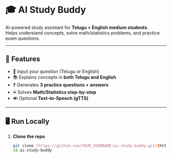# 🎓 AI Study Buddy

AI-powered study assistant for **Telugu + English medium students**.  
Helps understand concepts, solve math/statistics problems, and practice exam questions.

---

## 🚀 Features
- 📝 Input your question (Telugu or English)
- 📚 Explains concepts in **both Telugu and English**
- ❓ Generates **3 practice questions + answers**
- ➗ Solves **Math/Statistics step-by-step**
- 🔊 Optional **Text-to-Speech (gTTS)**

---

## 🖥️ Run Locally

1. **Clone the repo**
   ```bash
   git clone [https://github.com/YOUR_USERNAME/ai-study-buddy.git](https://github.com/RAGHAVENDRARAO7/-AI-Study-Buddy/commits?author=RAGHAVENDRARAO7)
   cd ai-study-buddy

